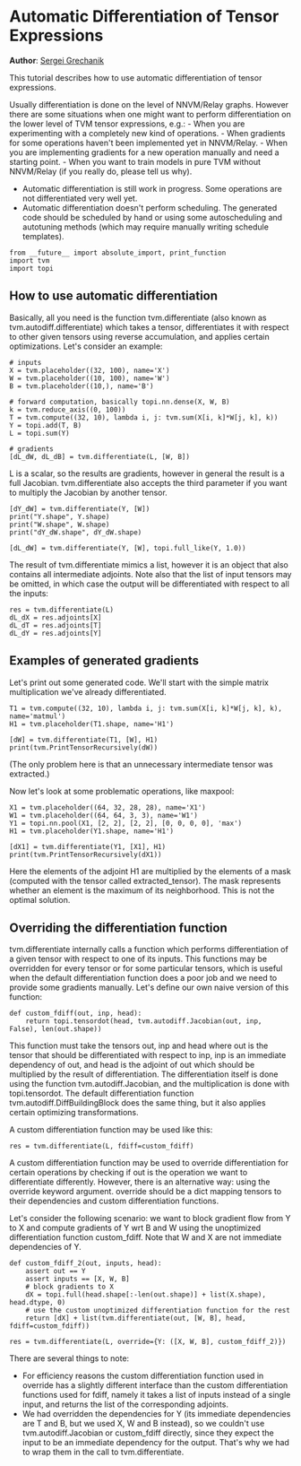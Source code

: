 
Automatic Differentiation of Tensor Expressions
===============================================

**Author**: [Sergei Grechanik](https://github.com/sgrechanik-h)

This tutorial describes how to use automatic differentiation of tensor
expressions.

Usually differentiation is done on the level of NNVM/Relay graphs.
However there are some situations when one might want to perform
differentiation on the lower level of TVM tensor expressions, e.g.: -
When you are experimenting with a completely new kind of operations. -
When gradients for some operations haven't been implemented yet in
NNVM/Relay. - When you are implementing gradients for a new operation
manually and need a starting point. - When you want to train models in
pure TVM without NNVM/Relay (if you really do, please tell us why).

<div class="admonition note">

-   Automatic differentiation is still work in progress. Some operations
    are not differentiated very well yet.
-   Automatic differentiation doesn't perform scheduling. The generated
    code should be scheduled by hand or using some autoscheduling and
    autotuning methods (which may require manually writing schedule
    templates).

</div>

``` {.sourceCode .default}
from __future__ import absolute_import, print_function
import tvm
import topi
```

How to use automatic differentiation
------------------------------------

Basically, all you need is the function tvm.differentiate (also known as
tvm.autodiff.differentiate) which takes a tensor, differentiates it with
respect to other given tensors using reverse accumulation, and applies
certain optimizations. Let's consider an example:

``` {.sourceCode .default}
# inputs
X = tvm.placeholder((32, 100), name='X')
W = tvm.placeholder((10, 100), name='W')
B = tvm.placeholder((10,), name='B')

# forward computation, basically topi.nn.dense(X, W, B)
k = tvm.reduce_axis((0, 100))
T = tvm.compute((32, 10), lambda i, j: tvm.sum(X[i, k]*W[j, k], k))
Y = topi.add(T, B)
L = topi.sum(Y)

# gradients
[dL_dW, dL_dB] = tvm.differentiate(L, [W, B])
```

L is a scalar, so the results are gradients, however in general the
result is a full Jacobian. tvm.differentiate also accepts the third
parameter if you want to multiply the Jacobian by another tensor.

``` {.sourceCode .default}
[dY_dW] = tvm.differentiate(Y, [W])
print("Y.shape", Y.shape)
print("W.shape", W.shape)
print("dY_dW.shape", dY_dW.shape)

[dL_dW] = tvm.differentiate(Y, [W], topi.full_like(Y, 1.0))
```

The result of tvm.differentiate mimics a list, however it is an object
that also contains all intermediate adjoints. Note also that the list of
input tensors may be omitted, in which case the output will be
differentiated with respect to all the inputs:

``` {.sourceCode .default}
res = tvm.differentiate(L)
dL_dX = res.adjoints[X]
dL_dT = res.adjoints[T]
dL_dY = res.adjoints[Y]
```

Examples of generated gradients
-------------------------------

Let's print out some generated code. We'll start with the simple matrix
multiplication we've already differentiated.

``` {.sourceCode .default}
T1 = tvm.compute((32, 10), lambda i, j: tvm.sum(X[i, k]*W[j, k], k), name='matmul')
H1 = tvm.placeholder(T1.shape, name='H1')

[dW] = tvm.differentiate(T1, [W], H1)
print(tvm.PrintTensorRecursively(dW))
```

(The only problem here is that an unnecessary intermediate tensor was
extracted.)

Now let's look at some problematic operations, like maxpool:

``` {.sourceCode .default}
X1 = tvm.placeholder((64, 32, 28, 28), name='X1')
W1 = tvm.placeholder((64, 64, 3, 3), name='W1')
Y1 = topi.nn.pool(X1, [2, 2], [2, 2], [0, 0, 0, 0], 'max')
H1 = tvm.placeholder(Y1.shape, name='H1')

[dX1] = tvm.differentiate(Y1, [X1], H1)
print(tvm.PrintTensorRecursively(dX1))
```

Here the elements of the adjoint H1 are multiplied by the elements of a
mask (computed with the tensor called extracted\_tensor). The mask
represents whether an element is the maximum of its neighborhood. This
is not the optimal solution.

Overriding the differentiation function
---------------------------------------

tvm.differentiate internally calls a function which performs
differentiation of a given tensor with respect to one of its inputs.
This functions may be overridden for every tensor or for some particular
tensors, which is useful when the default differentiation function does
a poor job and we need to provide some gradients manually. Let's define
our own naive version of this function:

``` {.sourceCode .default}
def custom_fdiff(out, inp, head):
    return topi.tensordot(head, tvm.autodiff.Jacobian(out, inp, False), len(out.shape))
```

This function must take the tensors out, inp and head where out is the
tensor that should be differentiated with respect to inp, inp is an
immediate dependency of out, and head is the adjoint of out which should
be multiplied by the result of differentiation. The differentiation
itself is done using the function tvm.autodiff.Jacobian, and the
multiplication is done with topi.tensordot. The default differentiation
function tvm.autodiff.DiffBuildingBlock does the same thing, but it also
applies certain optimizing transformations.

A custom differentiation function may be used like this:

``` {.sourceCode .default}
res = tvm.differentiate(L, fdiff=custom_fdiff)
```

A custom differentiation function may be used to override
differentiation for certain operations by checking if out is the
operation we want to differentiate differently. However, there is an
alternative way: using the override keyword argument. override should be
a dict mapping tensors to their dependencies and custom differentiation
functions.

Let's consider the following scenario: we want to block gradient flow
from Y to X and compute gradients of Y wrt B and W using the unoptimized
differentiation function custom\_fdiff. Note that W and X are not
immediate dependencies of Y.

``` {.sourceCode .default}
def custom_fdiff_2(out, inputs, head):
    assert out == Y
    assert inputs == [X, W, B]
    # block gradients to X
    dX = topi.full(head.shape[:-len(out.shape)] + list(X.shape), head.dtype, 0)
    # use the custom unoptimized differentiation function for the rest
    return [dX] + list(tvm.differentiate(out, [W, B], head, fdiff=custom_fdiff))

res = tvm.differentiate(L, override={Y: ([X, W, B], custom_fdiff_2)})
```

There are several things to note:
-   For efficiency reasons the custom differentiation function used
    in override has a slightly different interface than the custom
    differentiation functions used for fdiff, namely it takes a list
    of inputs instead of a single input, and returns the list of the
    corresponding adjoints.
-   We had overridden the dependencies for Y (its immediate
    dependencies are T and B, but we used X, W and B instead), so we
    couldn't use tvm.autodiff.Jacobian or custom\_fdiff directly,
    since they expect the input to be an immediate dependency for
    the output. That's why we had to wrap them in the call to
    tvm.differentiate.
